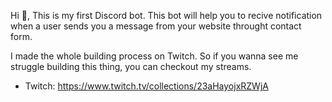 Hi 👋,
This is my first Discord bot. This bot will help you to recive notification when a user sends you a message from your website throught contact form.

I made the whole building process on Twitch. So if you wanna see me struggle building this thing, you can checkout my streams.
 - Twitch: https://www.twitch.tv/collections/23aHayojxRZWjA